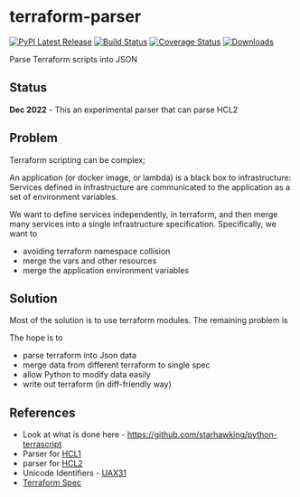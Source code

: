 # terraform-parser

[![PyPI Latest Release](https://img.shields.io/pypi/v/terraform-parser.svg)](https://pypi.org/project/terraform-parser/)
[![Build Status](https://app.travis-ci.com/klahnakoski/terraform-parser.svg?branch=master)](https://travis-ci.com/github/klahnakoski/terraform-parser)
 [![Coverage Status](https://coveralls.io/repos/github/klahnakoski/terraform-parser/badge.svg?branch=dev)](https://coveralls.io/github/klahnakoski/terraform-parser?branch=dev)
[![Downloads](https://pepy.tech/badge/terraform-parser/month)](https://pepy.tech/project/terraform-parser)


Parse Terraform scripts into JSON


## Status

**Dec 2022** - This an experimental parser that can parse HCL2

## Problem

Terraform scripting can be complex; 


An application (or docker image, or lambda) is a black box to infrastructure: Services defined in infrastructure are communicated to the application as a set of environment variables.

We want to define services independently, in terraform, and then merge many services into a single infrastructure specification.  Specifically, we want to 

* avoiding terraform namespace collision
* merge the vars and other resources 
* merge the application environment variables  

## Solution

Most of the solution is to use terraform modules.  The remaining problem is 

The hope is to 

* parse terraform into Json data
* merge data from different terraform to single spec
* allow Python to modify data easily
* write out terraform (in diff-friendly way)

## References

* Look at what is done here - https://github.com/starhawking/python-terrascript
* Parser for [HCL1](https://github.com/virtuald/pyhcl)
* parser for [HCL2](https://pypi.org/project/python-hcl2/)
* Unicode Identifiers - [UAX31](http://unicode.org/reports/tr31/)
* [Terraform Spec](https://github.com/hashicorp/hcl/blob/main/hclsyntax/spec.md)



